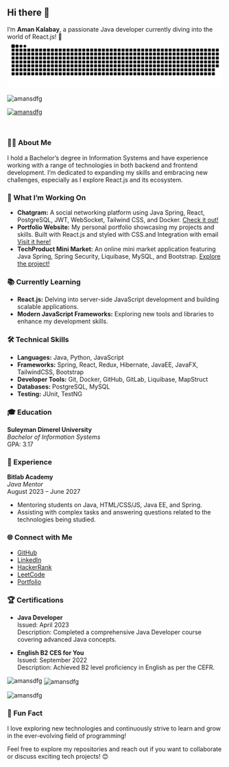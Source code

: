 
<!--
**Amansdfg/Amansdfg** is a ✨ _special_ ✨ repository because its `README.md` (this file) appears on your GitHub profile.

Here are some ideas to get you started:

- 🔭 I’m currently working on ...
- 🌱 I’m currently learning ...
- 👯 I’m looking to collaborate on ...
- 🤔 I’m looking for help with ...
- 💬 Ask me about ...
- 📫 How to reach me: ...
- 😄 Pronouns: ...
- ⚡ Fun fact: ...
-->
## Hi there 👋

I’m **Aman Kalabay**, a passionate Java developer currently diving into the world of React.js! 🚀
![My Banner](assets/github-user-contribution.svg)

<p align="left"> <img src="https://komarev.com/ghpvc/?username=amansdfg&label=Profile%20views&color=0e75b6&style=flat" alt="amansdfg" /> </p>

<p align="left"> <a href="https://github.com/ryo-ma/github-profile-trophy"><img src="https://github-profile-trophy.vercel.app/?username=amansdfg" alt="amansdfg" /></a> </p>

<p align="left"> <a href="https://twitter.com/" target="blank"><img src="https://img.shields.io/twitter/follow/?logo=twitter&style=for-the-badge" alt="" /></a> </p>


### 👨‍💻 About Me

I hold a Bachelor’s degree in Information Systems and have experience working with a range of technologies in both backend and frontend development. I’m dedicated to expanding my skills and embracing new challenges, especially as I explore React.js and its ecosystem.

### 🌟 What I’m Working On

- **Chatgram:** A social networking platform using Java Spring, React, PostgreSQL, JWT, WebSocket, Tailwind CSS, and Docker. [Check it out!](#)
- **Portfolio Website:** My personal portfolio showcasing my projects and skills. Built with React.js and styled with CSS.and Integration with email [Visit it here!](#)
- **TechProduct Mini Market:** An online mini market application featuring Java Spring, Spring Security, Liquibase, MySQL, and Bootstrap. [Explore the project!](#)

### 📚 Currently Learning

- **React.js:** Delving into server-side JavaScript development and building scalable applications.
- **Modern JavaScript Frameworks:** Exploring new tools and libraries to enhance my development skills.

### 🛠️ Technical Skills

- **Languages:** Java, Python, JavaScript
- **Frameworks:** Spring, React, Redux, Hibernate, JavaEE, JavaFX, TailwindCSS, Bootstrap
- **Developer Tools:** Git, Docker, GitHub, GitLab, Liquibase, MapStruct
- **Databases:** PostgreSQL, MySQL
- **Testing:** JUnit, TestNG

### 🎓 Education

**Suleyman Dimerel University**  
*Bachelor of Information Systems*  
GPA: 3.17

### 💼 Experience

**Bitlab Academy**  
*Java Mentor*  
August 2023 – June 2027  
- Mentoring students on Java, HTML/CSS/JS, Java EE, and Spring.
- Assisting with complex tasks and answering questions related to the technologies being studied.

### 🌐 Connect with Me

- [GitHub](https://github.com/Amansdfg)
- [LinkedIn](https://www.linkedin.com/in/amankalabay)
- [HackerRank](https://www.hackerrank.com/Amansdfg)
- [LeetCode](https://leetcode.com/Amansdfg)
- [Portfolio](#)

### 🏆 Certifications

- **Java Developer**  
  Issued: April 2023  
  Description: Completed a comprehensive Java Developer course covering advanced Java concepts.
  
- **English B2 CES for You**  
  Issued: September 2022  
  Description: Achieved B2 level proficiency in English as per the CEFR.

<p><img align="left" src="https://github-readme-stats.vercel.app/api/top-langs?username=amansdfg&show_icons=true&locale=en&layout=compact" alt="amansdfg" /></p>

<p>&nbsp;<img align="center" src="https://github-readme-stats.vercel.app/api?username=amansdfg&show_icons=true&locale=en" alt="amansdfg" /></p>

<p><img align="center" src="https://github-readme-streak-stats.herokuapp.com/?user=amansdfg&" alt="amansdfg" /></p>


### 🤔 Fun Fact

I love exploring new technologies and continuously strive to learn and grow in the ever-evolving field of programming!

Feel free to explore my repositories and reach out if you want to collaborate or discuss exciting tech projects! 😊
